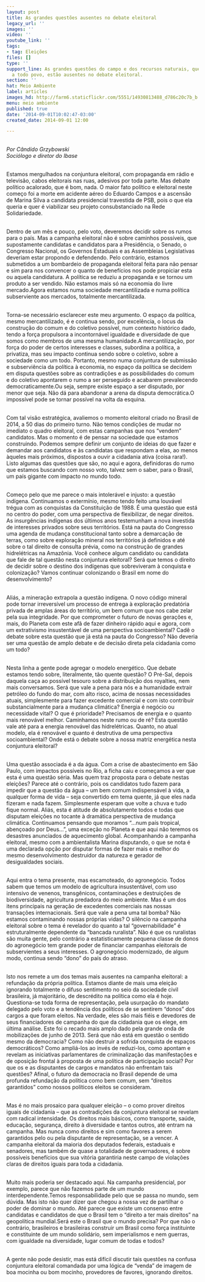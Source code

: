 ```yaml
---
layout: post
title: As grandes questões ausentes no debate eleitoral
legacy_url: ''
images: ''
video: ''
youtube_link: ''
tags:
- tag: Eleições
files: []
type: ''
support_line: As grandes questões do campo e dos recursos naturais, que interessam
  a todo povo, estão ausentes no debate eleitoral.
section: ''
hat: Meio Ambiente
label: articles
images_hd: http://farm6.staticflickr.com/5551/14930813488_d786c20c7b_b.jpg
menu: meio ambiente
published: true
date: '2014-09-01T10:02:47-03:00'
created_date: 2014-09-01 12:00

---
```

<p><br />
<em>Por C&acirc;ndido Grzybowski<br />
Soci&oacute;logo e diretor do Ibase</em></p>

<p><br />
Estamos mergulhados na conjuntura eleitoral, com propaganda em r&aacute;dio e televis&atilde;o, cabos eleitorais nas ruas, adesivos por toda parte. Mas debate pol&iacute;tico acalorado, que &eacute; bom, nada. O maior fato pol&iacute;tico e eleitoral neste come&ccedil;o foi a morte em acidente a&eacute;reo do Eduardo Campos e a ascens&atilde;o de Marina Silva a candidata presidencial travestida de PSB, pois o que ela queria e quer &eacute; viabilizar seu projeto consubstanciado na Rede Solidariedade.</p>

<p><br />
Dentro de um m&ecirc;s e pouco, pelo voto, deveremos decidir sobre os rumos para o pa&iacute;s. Mas a campanha eleitoral n&atilde;o &eacute; sobre caminhos poss&iacute;veis, que supostamente candidatas e candidatos para a Presid&ecirc;ncia, o Senado, o Congresso Nacional, os Governos Estaduais e as Assembleias Legislativas deveriam estar propondo e defendendo. Pelo contr&aacute;rio, estamos submetidos a um bombardeio de propaganda eleitoral feita para n&atilde;o pensar e sim para nos convencer o quanto de benef&iacute;cios nos pode propiciar esta ou aquela candidatura. A pol&iacute;tica se reduziu a propaganda e se tornou um produto a ser vendido. N&atilde;o estamos mais s&oacute; na economia do livre mercado.Agora estamos numa sociedade mercantilizada e numa pol&iacute;tica subserviente aos mercados, totalmente mercantilizada.</p>

<p><br />
Torna-se necess&aacute;rio esclarecer este meu argumento. O espa&ccedil;o da pol&iacute;tica, mesmo mercantilizado, &eacute; e continua sendo, por excel&ecirc;ncia, o locus da constru&ccedil;&atilde;o do comum e do coletivo poss&iacute;vel, num contexto hist&oacute;rico dado, tendo a for&ccedil;a propulsora a incontorn&aacute;vel igualdade e diversidade de que somos como membros de uma mesma humanidade.A mercantiliza&ccedil;&atilde;o, por for&ccedil;a do poder de certos interesses e classes, subordina a pol&iacute;tica, a privatiza, mas seu impacto continua sendo sobre o coletivo, sobre a sociedade como um todo. Portanto, mesmo numa conjuntura de submiss&atilde;o e subservi&ecirc;ncia da pol&iacute;tica &agrave; economia, no espa&ccedil;o da pol&iacute;tica se decidem em disputa quest&otilde;es sobre as contradi&ccedil;&otilde;es e as possibilidades do comum e do coletivo apontarem o rumo a ser perseguido e acabarem prevalecendo democraticamente.Ou seja, sempre existe espa&ccedil;o a ser disputado, por menor que seja. N&atilde;o d&aacute; para abandonar a arena da disputa democr&aacute;tica.O imposs&iacute;vel pode se tornar poss&iacute;vel na volta da esquina.</p>

<p><br />
Com tal vis&atilde;o estrat&eacute;gica, avaliemos o momento eleitoral criado no Brasil de 2014, a 50 dias do primeiro turno. N&atilde;o temos condi&ccedil;&otilde;es de mudar no imediato o quadro eleitoral, com estas campanhas que nos &ldquo;vendem&rdquo; candidatos. Mas o momento &eacute; de pensar na sociedade que estamos construindo. Podemos sempre definir um conjunto de ideias do que fazer e demandar aos candidatos e &agrave;s candidatas que respondam a elas, ao menos &agrave;queles mais pr&oacute;ximos, dispostos a ouvir a cidadania ativa (coisa rara!). Listo algumas das quest&otilde;es que s&atilde;o, no aqui e agora, definidoras do rumo que estamos buscando com nosso voto, talvez sem o saber, para o Brasil, um pa&iacute;s gigante com impacto no mundo todo.</p>

<p><br />
Come&ccedil;o pelo que me parece o mais intoler&aacute;vel e injusto: a quest&atilde;o ind&iacute;gena. Continuamos o exterm&iacute;nio, mesmo tendo feito uma louv&aacute;vel tr&eacute;gua com as conquistas da Constitui&ccedil;&atilde;o de 1988. &Eacute; uma quest&atilde;o que est&aacute; no centro do poder, com uma perspectiva de flexibilizar, de negar direitos. As insurg&ecirc;ncias ind&iacute;genas dos &uacute;ltimos anos testemunham a nova investida de interesses privados sobre seus territ&oacute;rios. Est&aacute; na pauta do Congresso uma agenda de mudan&ccedil;a constitucional tanto sobre a demarca&ccedil;&atilde;o de terras, como sobre explora&ccedil;&atilde;o mineral nos territ&oacute;rios j&aacute; definidos e at&eacute; sobre o tal direito de consulta pr&eacute;via, como na constru&ccedil;&atilde;o de grandes hidrel&eacute;tricas na Amaz&ocirc;nia. Voc&ecirc; conhece algum candidato ou candidata que fale de tal quest&atilde;o nesta conjuntura eleitoral? Ser&aacute; que temos o direito de decidir sobre o destino dos ind&iacute;genas que sobreviveram &agrave; conquista e coloniza&ccedil;&atilde;o? Vamos continuar colonizando o Brasil em nome do desenvolvimento?</p>

<p><br />
Ali&aacute;s, a minera&ccedil;&atilde;o extrapola a quest&atilde;o ind&iacute;gena. O novo c&oacute;digo mineral pode tornar irrevers&iacute;vel um processo de entrega &agrave; explora&ccedil;&atilde;o predat&oacute;ria privada de amplas &aacute;reas do territ&oacute;rio, um bem comum que nos cabe zelar pela sua integridade. Por que comprometer o futuro de novas gera&ccedil;&otilde;es e, mais, do Planeta com este af&atilde; de fazer dinheiro r&aacute;pido aqui e agora, com um extrativismo insustent&aacute;vel de uma perspectiva socioambiental? Cad&ecirc; o debate sobre esta quest&atilde;o que j&aacute; est&aacute; na pauta do Congresso? N&atilde;o deveria ser uma quest&atilde;o de amplo debate e de decis&atilde;o direta pela cidadania como um todo?</p>

<p><br />
Nesta linha a gente pode agregar o modelo energ&eacute;tico. Que debate estamos tendo sobre, literalmente, t&atilde;o quente quest&atilde;o? O Pr&eacute;-Sal, depois daquela ca&ccedil;a ao poss&iacute;vel tesouro sobre a distribui&ccedil;&atilde;o dos royalties, nem mais conversamos. Ser&aacute; que vale a pena para n&oacute;s e a humanidade extrair petr&oacute;leo do fundo do mar, com alto risco, acima de nossas necessidades atuais, simplesmente para fazer excedente comercial e com isto contribuir substancialmente para a mudan&ccedil;a clim&aacute;tica? Energia &eacute; neg&oacute;cio ou necessidade vital? O que &eacute; prioridade? Precisamos de energia e o quanto mais renov&aacute;vel melhor. Caminhamos neste rumo ou de r&eacute;? Esta quest&atilde;o vale at&eacute; para a energia renov&aacute;vel das hidrel&eacute;tricas. Quanto, no atual modelo, ela &eacute; renov&aacute;vel e quanto &eacute; destrutiva de uma perspectiva socioambiental? Onde est&aacute; o debate sobre a nossa matriz energ&eacute;tica nesta conjuntura eleitoral?</p>

<p><br />
Uma quest&atilde;o associada &eacute; a da &aacute;gua. Com a crise de abastecimento em S&atilde;o Paulo, com impactos poss&iacute;veis no Rio, a ficha caiu e come&ccedil;amos a ver que esta &eacute; uma quest&atilde;o s&eacute;ria. Mas quem traz proposta para o debate nestas elei&ccedil;&otilde;es? Parece at&eacute; o contr&aacute;rio, pois os candidatos tudo fazem para impedir que a quest&atilde;o da &aacute;gua &ndash; um bem comum indispens&aacute;vel &agrave; vida, a qualquer forma de vida &ndash; seja convertido em tema quente, j&aacute; que eles nada fizeram e nada fazem. Simplesmente esperam que volte a chuva e tudo fique normal. Ali&aacute;s, esta &eacute; atitude de absolutamente todos e todas que disputam elei&ccedil;&otilde;es no tocante &agrave; dram&aacute;tica perspectiva de mudan&ccedil;a clim&aacute;tica. Continuamos pensando que moramos &ldquo;&hellip;num pa&iacute;s tropical, aben&ccedil;oado por Deus&hellip;&rdquo;, uma exce&ccedil;&atilde;o no Planeta e que aqui n&atilde;o teremos os desastres anunciados de aquecimento global. Acompanhando a campanha eleitoral, mesmo com a ambientalista Marina disputando, o que se nota &eacute; uma declarada op&ccedil;&atilde;o por disputar formas de fazer mais e melhor do mesmo desenvolvimento destruidor da natureza e gerador de desigualdades sociais.</p>

<p><br />
Aqui entra o tema presente, mas escamoteado, do agroneg&oacute;cio. Todos sabem que temos um modelo de agricultura insustent&aacute;vel, com uso intensivo de venenos, transg&ecirc;nicos, contamina&ccedil;&otilde;es e destrui&ccedil;&otilde;es de biodiversidade, agricultura predadora do meio ambiente. Mas &eacute; um dos itens principais na gera&ccedil;&atilde;o de excedentes comerciais nas nossas transa&ccedil;&otilde;es internacionais. Ser&aacute; que vale a pena uma tal bomba? N&atilde;o estamos contaminando nossas pr&oacute;prias vidas? O sil&ecirc;ncio na campanha eleitoral sobre o tema &eacute; revelador do quanto a tal &ldquo;governabilidade&rdquo; &eacute; estruturalmente dependente da &ldquo;bancada ruralista&rdquo;. N&atilde;o &eacute; que os ruralistas s&atilde;o muita gente, pelo contr&aacute;rio a estatisticamente pequena classe de donos do agroneg&oacute;cio tem grande poder de financiar campanhas eleitorais de subservientes a seus interesses. O agroneg&oacute;cio modernizado, de algum modo, continua sendo &ldquo;dono&rdquo; do pa&iacute;s do atraso.</p>

<p><br />
Isto nos remete a um dos temas mais ausentes na campanha eleitoral: a refunda&ccedil;&atilde;o da pr&oacute;pria pol&iacute;tica. Estamos diante de mais uma elei&ccedil;&atilde;o ignorando totalmente o difuso sentimento no seio da sociedade civil brasileira, j&aacute; majorit&aacute;rio, de descr&eacute;dito na pol&iacute;tica como ela &eacute; hoje. Questiona-se toda forma de representa&ccedil;&atilde;o, pela usurpa&ccedil;&atilde;o do mandato delegado pelo voto e a tend&ecirc;ncia dos pol&iacute;ticos de se sentirem &ldquo;donos&rdquo; dos cargos a que foram eleitos. Na verdade, eles s&atilde;o mais fi&eacute;is e devedores de seus financiadores de campanha do que da cidadania que os elege, em &uacute;ltima an&aacute;lise. Este foi o recado mais amplo dado pela grande onda de mobiliza&ccedil;&otilde;es de junho de 2013. Ser&aacute; que n&atilde;o est&aacute; em quest&atilde;o o sentido mesmo da democracia? Como n&atilde;o destruir a sofrida conquista de espa&ccedil;os democr&aacute;ticos? Como ampli&aacute;-los ao inv&eacute;s de reduzi-los, como apontam e revelam as iniciativas parlamentares de criminaliza&ccedil;&atilde;o das manifesta&ccedil;&otilde;es e de oposi&ccedil;&atilde;o frontal &agrave; proposta de uma pol&iacute;tica de participa&ccedil;&atilde;o social? Por que os e as disputantes de cargos e mandatos n&atilde;o enfrentam tais quest&otilde;es? Afinal, o futuro da democracia no Brasil depende de uma profunda refunda&ccedil;&atilde;o da pol&iacute;tica como bem comum, sem &ldquo;direitos garantidos&rdquo; como nossos pol&iacute;ticos eleitos se consideram.</p>

<p><br />
Mas &eacute; no mais prosaico para qualquer elei&ccedil;&atilde;o &ndash; o como prover direitos iguais de cidadania &ndash; que as contradi&ccedil;&otilde;es da conjuntura eleitoral se revelam com radical intensidade. Os direitos mais b&aacute;sicos, como transporte, sa&uacute;de, educa&ccedil;&atilde;o, seguran&ccedil;a, direito &agrave; diversidade e tantos outros, at&eacute; entram na campanha. Mas nunca como direitos e sim como favores a serem garantidos pelo ou pela disputante de representa&ccedil;&atilde;o, se a vencer. A campanha eleitoral da maioria dos deputados federais, estaduais e senadores, mas tamb&eacute;m de quase a totalidade de governadores, &eacute; sobre poss&iacute;veis benef&iacute;cios que sua vit&oacute;ria garantiria neste campo de viola&ccedil;&otilde;es claras de direitos iguais para toda a cidadania.</p>

<p><br />
Muito mais poderia ser destacado aqui. Na campanha presidencial, por exemplo, parece que n&atilde;o fazemos parte de um mundo interdependente.Temos responsabilidade pelo que se passa no mundo, sem d&uacute;vida. Mas isto n&atilde;o quer dizer que chegou a nossa vez de partilhar o poder de dominar o mundo. At&eacute; parece que existe um consenso entre candidatas e candidatos de que o Brasil tem o &ldquo;direito a ter mais direitos&rdquo; na geopol&iacute;tica mundial.Ser&aacute; este o Brasil que o mundo precisa? Por que n&atilde;o o contr&aacute;rio, brasileiros e brasileiras construir um Brasil como for&ccedil;a instituinte e constituinte de um mundo solid&aacute;rio, sem imperialismos e nem guerras, com igualdade na diversidade, lugar comum de todas e todos?</p>

<p><br />
A gente n&atilde;o pode desistir, mas est&aacute; dif&iacute;cil discutir tais quest&otilde;es na confusa conjuntura eleitoral comandada por uma l&oacute;gica de &ldquo;venda&rdquo; de imagem de boa mocinha ou bom mocinho, provedores de favores, ignorando direitos.</p>

<p>&nbsp;</p>
